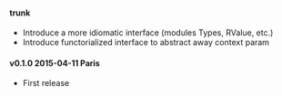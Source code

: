 #### trunk

- Introduce a more idiomatic interface (modules Types, RValue, etc.)
- Introduce functorialized interface to abstract away context param

#### v0.1.0 2015-04-11 Paris

- First release
